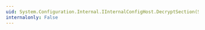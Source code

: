 ```yaml
---
uid: System.Configuration.Internal.IInternalConfigHost.DecryptSection(System.String,System.Configuration.ProtectedConfigurationProvider,System.Configuration.ProtectedConfigurationSection)
internalonly: False
---
```

